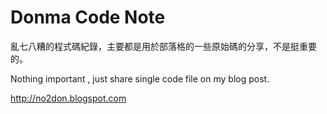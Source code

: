 # Donma Code Note

亂七八糟的程式碼紀錄，主要都是用於部落格的一些原始碼的分享，不是挺重要的。

Nothing important , just share single code file on my blog post.

http://no2don.blogspot.com


